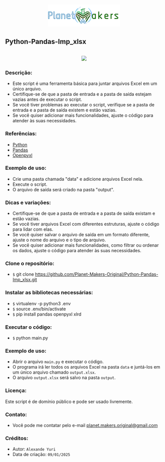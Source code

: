 <h1 align="center">
  <img src="./src/assets/image/logo_bar.png">
</h1>

## Python-Pandas-Imp_xlsx
<h2 align="center">
  <img src="./src/assets/image/planilhas">
</h2>

### Descrição:

- Este script é uma ferramenta básica para juntar arquivos Excel em um único
  arquivo.
- Certifique-se de que a pasta de entrada e a pasta de saída estejam vazias
  antes de executar o script.
- Se você tiver problemas ao executar o script, verifique se a pasta de entrada
  e a pasta de saída existem e estão vazias.
- Se você quiser adicionar mais funcionalidades, ajuste o código para atender
  às suas necessidades.

### Referências:

- [Python](https://docs.python.org/pt-br/3.11/)
- [Pandas](https://pandas.pydata.org/)
- [Openpyxl](https://openpyxl.readthedocs.io)

### Exemplo de uso:

- Crie uma pasta chamada "data" e adicione arquivos Excel nela.
- Execute o script.
- O arquivo de saída será criado na pasta "output".

### Dicas e variações:

- Certifique-se de que a pasta de entrada e a pasta de saída existam e estão vazias.
- Se você tiver arquivos Excel com diferentes estruturas, ajuste o código para lidar com elas.
- Se você quiser salvar o arquivo de saída em um formato diferente, ajuste o nome do arquivo e o tipo de arquivo.
- Se você quiser adicionar mais funcionalidades, como filtrar ou ordenar os dados, ajuste o código para atender às suas necessidades.

### Clone o repositório:

- `$` git clone https://github.com/Planet-Makers-Original/Python-Pandas-Imp_xlsx.git

### Instalar as bibliotecas necessárias:

- `$` virtualenv -p python3 .env
- `$` source .env/bin/activate
- `$` pip install pandas openpyxl xlrd

### Executar o código:

- `$` python main.py

### Exemplo de uso:

- Abrir o arquivo `main.py` e executar o código.
- O programa irá ler todos os arquivos Excel na pasta `data` e juntá-los em um único arquivo chamado `output.xlsx`.
- O arquivo `output.xlsx` será salvo na pasta `output`.

### Licença:

Este script é de domínio público e pode ser usado livremente.

### Contato:

- Você pode me contatar pelo e-mail [planet.makers.original@gmail.com](mailto:planet.makers.original@gmail.com)

### Créditos:

- Autor: `Alexande Yuri`
- Data de criação: `09/01/2025`

